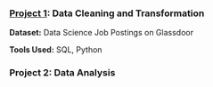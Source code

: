 <!DOCTYPE html>
<html lang="en">
<head>
    <meta charset="UTF-8">
    <meta name="viewport" content="width=device-width, initial-scale=1.0">
</head>
<body>
    <section>
    <h3><a href='https://github.com/n8tmps/portfolioprojects/tree/main/dsjobs_clean'>Project 1</a>: Data Cleaning and Transformation</h3>
        <p><b>Dataset:</b> Data Science Job Postings on Glassdoor</p>
        <p><b>Tools Used:</b> SQL, Python</p>
    <h3>Project 2: Data Analysis</h3>
</body>
</html>
